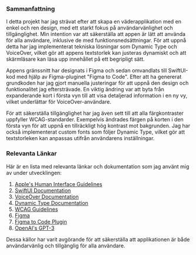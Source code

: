 ### Sammanfattning

I detta projekt har jag strävat efter att skapa en väderapplikation med en enkel och ren design, med ett starkt fokus på användarvänlighet och tillgänglighet. Min intention var att säkerställa att appen är lätt att använda för alla användare, inklusive de med funktionsnedsättningar. För att uppnå detta har jag implementerat tekniska lösningar som Dynamic Type och VoiceOver, vilket gör att appens textstorlek kan justeras dynamiskt och att skärmläsare kan läsa upp innehållet på ett begripligt sätt.

Appens gränssnitt har designats i Figma och sedan omvandlats till SwiftUI-kod med hjälp av Figma-pluginet "Figma to Code". Efter att ha genererat grundkoden har jag gjort manuella justeringar för att uppnå den design och funktionalitet jag eftersträvade. En viktig ändring var att byta från expanderande kort i första vyn till att visa detaljerad information i en ny vy, vilket underlättar för VoiceOver-användare.

För att säkerställa tillgänglighet har jag även sett till att alla färgkontraster uppfyller WCAG-standarder. Exempelvis ändrades färgen på korten i den första vyn för att uppnå en tillräckligt hög kontrast mot bakgrunden. Jag har också implementerat custom fonts som följer Dynamic Type, vilket gör att textstorleken kan anpassas utifrån användarens inställningar.

### Relevanta Länkar

Här är en lista med relevanta länkar och dokumentation som jag använt mig av under utvecklingen:

1. [Apple's Human Interface Guidelines](https://developer.apple.com/design/human-interface-guidelines/)
2. [SwiftUI Documentation](https://developer.apple.com/documentation/swiftui/)
3. [VoiceOver Documentation](https://developer.apple.com/accessibility/ios/)
4. [Dynamic Type Documentation](https://developer.apple.com/documentation/uikit/uifont/scaling_fonts_automatically)
5. [WCAG Guidelines](https://www.w3.org/WAI/standards-guidelines/wcag/)
6. [Figma](https://www.figma.com/)
7. [Figma to Code Plugin](https://www.figma.com/community/plugin/733903260248748149/Figma-to-Code-(HTML%2C-Tailwind%2C-Flutter%2C-SwiftUI))
8. [OpenAI's GPT-3](https://www.openai.com/research/gpt-3)

Dessa källor har varit avgörande för att säkerställa att applikationen är både användarvänlig och tillgänglig för alla användare.
